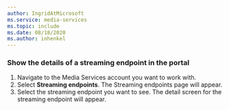 ```yaml
---
author: IngridAtMicrosoft
ms.service: media-services 
ms.topic: include
ms.date: 08/18/2020
ms.author: inhenkel
---
```


### Show the details of a streaming endpoint in the portal

1. Navigate to the Media Services account you want to work with.
1. Select **Streaming endpoints**. The Streaming endpoints page will appear.
1. Select the streaming endpoint you want to see. The detail screen for the streaming endpoint will appear.
